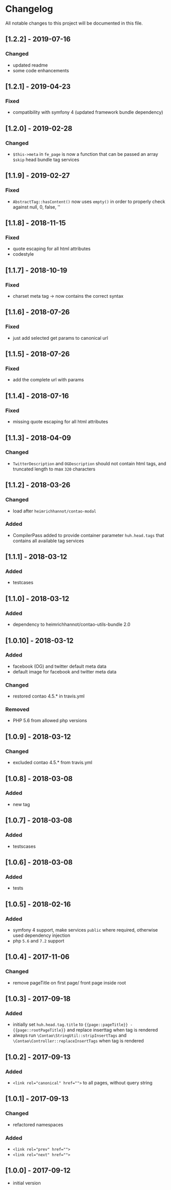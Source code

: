 # Changelog
All notable changes to this project will be documented in this file.

## [1.2.2] - 2019-07-16

### Changed
- updated readme
- some code enhancements

## [1.2.1] - 2019-04-23

### Fixed
- compatibility with symfony 4 (updated framework bundle dependency)

## [1.2.0] - 2019-02-28

### Changed
- `$this->meta` in `fe_page` is now a function that can be passed an array `$skip` head bundle tag services 

## [1.1.9] - 2019-02-27

### Fixed
- `AbstractTag::hasContent()` now uses `empty()` in order to properly check against null, 0, false, ''

## [1.1.8] - 2018-11-15

### Fixed
- quote escaping for all html attributes
- codestyle

## [1.1.7] - 2018-10-19

### Fixed
- charset meta tag -> now contains the correct syntax

## [1.1.6] - 2018-07-26

### Fixed
- just add selected get params to canonical url

## [1.1.5] - 2018-07-26

### Fixed
- add the complete url with params

## [1.1.4] - 2018-07-16

### Fixed
- missing quote escaping for all html attributes

## [1.1.3] - 2018-04-09

### Changed
- `TwitterDescription` and `OGDescription` should not contain html tags, and truncated length to max `320` characters 

## [1.1.2] - 2018-03-26

### Changed
- load after `heimrichhannot/contao-modal`

### Added
- CompilerPass added to provide container parameter `huh.head.tags` that contains all available tag services 

## [1.1.1] - 2018-03-12

### Added
- testcases

## [1.1.0] - 2018-03-12

### Added
- dependency to heimrichhannot/contao-utils-bundle 2.0

## [1.0.10] - 2018-03-12

### Added
- facebook (OG) and twitter default meta data
- default image for facebook and twitter meta data

### Changed
- restored contao 4.5.* in travis.yml

### Removed
- PHP 5.6 from allowed php versions

## [1.0.9] - 2018-03-12

### Changed
- excluded contao 4.5.* from travis.yml

## [1.0.8] - 2018-03-08

### Added
- new tag

## [1.0.7] - 2018-03-08

### Added
- testscases

## [1.0.6] - 2018-03-08

### Added
- tests

## [1.0.5] - 2018-02-16

### Added
- symfony 4 support, make services `public` where required, otherwise used dependency injection
- php `5.6` and `7.2` support

## [1.0.4] - 2017-11-06

### Changed

- remove pageTitle on first page/ front page inside root

## [1.0.3] - 2017-09-18

### Added
- initially set `huh.head.tag.title` to `{{page::pageTitle}} - {{page::rootPageTitle}}` and replace inserttag when tag is rendered
- always run `\Contao\StringUtil::stripInsertTags` and `\Contao\Controller::replaceInsertTags` when tag is rendered

## [1.0.2] - 2017-09-13

### Added
- `<link rel="canonical" href="">` to all pages, without query string

## [1.0.1] - 2017-09-13

### Changed
- refactored namespaces

### Added
- `<link rel="prev" href="">`
- `<link rel="next" href="">`

## [1.0.0] - 2017-09-12

- initial version
